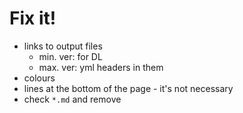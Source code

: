 # Fix it!

- links to output files
  - min. ver: for DL
  - max. ver: yml headers in them
- colours
- lines at the bottom of the page - it's not necessary
- check `*.md` and remove
